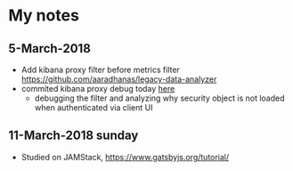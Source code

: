# My notes

## 5-March-2018
  - Add kibana proxy filter before metrics filter https://github.com/aaradhanas/legacy-data-analyzer
  - commited kibana proxy debug today [here](https://github.com/aaradhanas/legacy-data-analyzer/commit/b456f84fce230b80a5931f5b301b8bfa130b1572)
	- debugging the filter and analyzing why security object is not loaded when authenticated via client UI
	
## 11-March-2018 sunday
   - Studied on JAMStack, https://www.gatsbyjs.org/tutorial/
